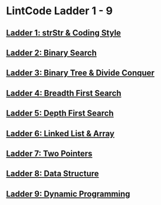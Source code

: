 # LintCode Ladder 1 - 9

## [Ladder 1: strStr & Coding Style](https://github.com/dynes900alog/algorithms/tree/master/lintcode/9chap/chap1)
## [Ladder 2: Binary Search](https://github.com/dynes900alog/algorithms/tree/master/lintcode/9chap/chap2)
## [Ladder 3: Binary Tree & Divide Conquer](https://github.com/dynes900alog/algorithms/tree/master/lintcode/9chap/chap3)
## [Ladder 4: Breadth First Search](https://github.com/dynes900alog/algorithms/tree/master/lintcode/9chap/chap4)
## [Ladder 5: Depth First Search](https://github.com/dynes900alog/algorithms/tree/master/lintcode/9chap/chap5)
## [Ladder 6: Linked List & Array](https://github.com/dynes900alog/algorithms/tree/master/lintcode/9chap/chap6)
## [Ladder 7: Two Pointers](https://github.com/dynes900alog/algorithms/tree/master/lintcode/9chap/chap7)
## [Ladder 8: Data Structure](https://github.com/dynes900alog/algorithms/tree/master/lintcode/9chap/chap8)
## [Ladder 9: Dynamic Programming](https://github.com/dynes900alog/algorithms/tree/master/lintcode/9chap/chap9)
